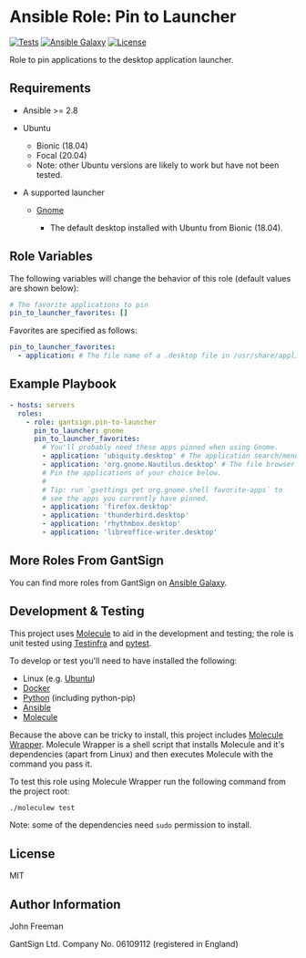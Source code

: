 Ansible Role: Pin to Launcher
=============================

[![Tests](https://github.com/gantsign/ansible-role-pin-to-launcher/workflows/Tests/badge.svg)](https://github.com/gantsign/ansible-role-pin-to-launcher/actions?query=workflow%3ATests)
[![Ansible Galaxy](https://img.shields.io/badge/ansible--galaxy-gantsign.pin--to--launcher-blue.svg)](https://galaxy.ansible.com/gantsign/pin-to-launcher)
[![License](https://img.shields.io/badge/license-MIT-blue.svg)](https://raw.githubusercontent.com/gantsign/ansible-role-pin-to-launcher/master/LICENSE)

Role to pin applications to the desktop application launcher.

Requirements
------------

* Ansible >= 2.8

* Ubuntu

    * Bionic (18.04)
    * Focal (20.04)
    * Note: other Ubuntu versions are likely to work but have not been tested.

* A supported launcher

    * [Gnome](https://www.gnome.org)

        * The default desktop installed with Ubuntu from Bionic (18.04).

Role Variables
--------------

The following variables will change the behavior of this role (default values
are shown below):

```yaml
# The favorite applications to pin
pin_to_launcher_favorites: []
```

Favorites are specified as follows:

```yaml
pin_to_launcher_favorites:
  - application: # The file name of a .desktop file in /usr/share/applications/
```

Example Playbook
----------------

```yaml
- hosts: servers
  roles:
    - role: gantsign.pin-to-launcher
      pin_to_launcher: gnome
      pin_to_launcher_favorites:
        # You'll probably need these apps pinned when using Gnome.
        - application: 'ubiquity.desktop' # The application search/menu
        - application: 'org.gnome.Nautilus.desktop' # The file browser
        # Pin the applications of your choice below.
        #
        # Tip: run `gsettings get org.gnome.shell favorite-apps` to
        # see the apps you currently have pinned.
        - application: 'firefox.desktop'
        - application: 'thunderbird.desktop'
        - application: 'rhythmbox.desktop'
        - application: 'libreoffice-writer.desktop'
```

More Roles From GantSign
------------------------

You can find more roles from GantSign on
[Ansible Galaxy](https://galaxy.ansible.com/gantsign).

Development & Testing
---------------------

This project uses [Molecule](http://molecule.readthedocs.io/) to aid in the
development and testing; the role is unit tested using
[Testinfra](http://testinfra.readthedocs.io/) and
[pytest](http://docs.pytest.org/).

To develop or test you'll need to have installed the following:

* Linux (e.g. [Ubuntu](http://www.ubuntu.com/))
* [Docker](https://www.docker.com/)
* [Python](https://www.python.org/) (including python-pip)
* [Ansible](https://www.ansible.com/)
* [Molecule](http://molecule.readthedocs.io/)

Because the above can be tricky to install, this project includes
[Molecule Wrapper](https://github.com/gantsign/molecule-wrapper). Molecule
Wrapper is a shell script that installs Molecule and it's dependencies (apart
from Linux) and then executes Molecule with the command you pass it.

To test this role using Molecule Wrapper run the following command from the
project root:

```bash
./moleculew test
```

Note: some of the dependencies need `sudo` permission to install.

License
-------

MIT

Author Information
------------------

John Freeman

GantSign Ltd.
Company No. 06109112 (registered in England)
